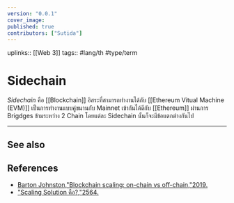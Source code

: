 ```yaml
---
version: "0.0.1"
cover_image:
published: true
contributors: ["Sutida"]
---
```

uplinks:: [[Web 3]]
tags:: #lang/th #type/term

# Sidechain
*Sidechain* คือ [[Blockchain]] อิสระที่สามารถทำงานได้กับ [[Ethereum Vitual Machine (EVM)]] เป็นการทำงานแบบคู่ขนานกับ Mainnet เข้ากันได้ดีกับ [[Ethereum]] ผ่านการ Brigdges ข้ามระหว่าง 2 Chain โดยแต่ละ Sidechain นั้นก็จะมีข้อแตกต่างกันไป

---
## See also
## References
- [Barton Johnston,"Blockchain scaling: on-chain vs off-chain,"2019.](https://bdtechtalks.com/2019/09/16/blockchain-scaling-on-chain-vs-off-chain/)
- ["Scaling Solution คือ?,"2564.](https://academy.bitcoinaddict.org/blockchain-scaling-solution/)
